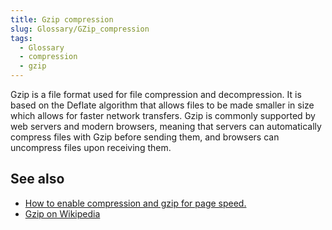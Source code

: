 ```yaml
---
title: Gzip compression
slug: Glossary/GZip_compression
tags:
  - Glossary
  - compression
  - gzip
---
```

Gzip is a file format used for file compression and decompression. It is based on the Deflate algorithm that allows files to be made smaller in size which allows for faster network transfers. Gzip is commonly supported by web servers and modern browsers, meaning that servers can automatically compress files with Gzip before sending them, and browsers can uncompress files upon receiving them.

## See also

- [How to enable compression and gzip for page speed.](https://varvy.com/pagespeed/enable-compression.html)
- [Gzip on Wikipedia](https://en.wikipedia.org/wiki/Gzip)
